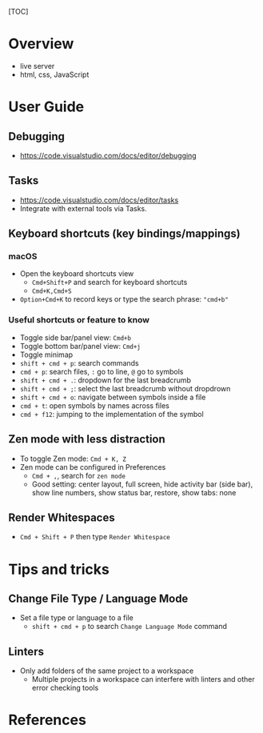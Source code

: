 [TOC]

# Overview

- live server
- html, css, JavaScript

# User Guide

## Debugging

- https://code.visualstudio.com/docs/editor/debugging

## Tasks

- https://code.visualstudio.com/docs/editor/tasks
- Integrate with external tools via Tasks.

## Keyboard shortcuts (key bindings/mappings)

### macOS

- Open the keyboard shortcuts view
    + `Cmd+Shift+P` and search for keyboard shortcuts
    + `Cmd+K,Cmd+S`
- `Option+Cmd+K` to record keys or type the search phrase: `"cmd+b"`

### Useful shortcuts or feature to know

- Toggle side bar/panel view: `Cmd+b`
- Toggle bottom bar/panel view: `Cmd+j`
- Toggle minimap
- `shift + cmd + p`: search commands
- `cmd + p`: search files, `:` go to line, `@` go to symbols
- `shift + cmd + .`: dropdown for the last breadcrumb
- `shift + cmd + ;`: select the last breadcrumb without dropdrown
- `shift + cmd + o`: navigate between symbols inside a file
- `cmd + t`: open symbols by names across files
- `cmd + f12`: jumping to the implementation of the symbol

## Zen mode with less distraction

- To toggle Zen mode: `Cmd + K, Z`
- Zen mode can be configured in Preferences
    + `Cmd + ,`, search for `zen mode`
    + Good setting: center layout, full screen, hide activity bar (side
      bar), show line numbers, show status bar, restore, show tabs: none

## Render Whitespaces

- `Cmd + Shift + P` then type `Render Whitespace`

# Tips and tricks

## Change File Type / Language Mode

- Set a file type or language to a file
    + `shift + cmd + p` to search `Change Language Mode` command

## Linters

- Only add folders of the same project to a workspace
    - Multiple projects in a workspace can interfere with linters and
      other error checking tools

# References

[homepage]: https://code.visualstudio.com/?wt.mc_id=DX_841432
[wiki]: https://en.wikipedia.org/wiki/Visual_Studio_Code
